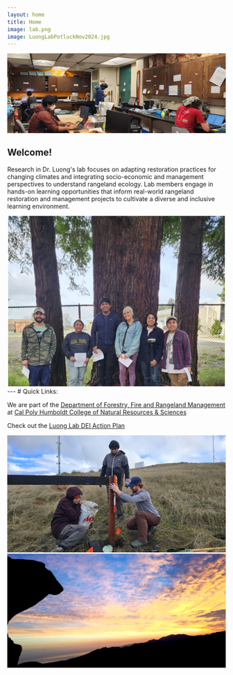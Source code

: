```yaml
---
layout: home
title: Home
image: lab.png
image: LuongLabPotluckNov2024.jpg
---
```


<div align="center">
  <img src="/assets/img/LabWork.jpg" alt="Luong Lab working on various tasks" width="800">
</div>  

Welcome! 
---
Research in Dr. Luong's lab focuses on adapting restoration practices for changing climates and integrating socio-economic and management perspectives to understand rangeland ecology. Lab members engage in hands-on learning opportunities that inform real-world rangeland restoration and management projects to cultivate a diverse and inclusive learning environment. 


<div align="center">
  <img src="/assets/img/lab.png" alt="Luong Lab from Jan 2024 after Geode training" width="500">
</div>  
---
# Quick Links:  

We are part of the [Department of Forestry, Fire and Rangeland Management](https://ffrm.humboldt.edu/why-forestry) at [Cal Poly Humboldt College of Natural Resources & Sciences](https://cnrs.humboldt.edu/)  

Check out the [Luong Lab DEI Action Plan](https://docs.google.com/document/d/1RVHRP_jJqwDWBOIRaE78yCK5Q4iO7_UxVKMFNqwbh6c/edit?usp=sharing)  

<div align="center">
  <img src="/assets/img/KneelandDroughtNet.jpg" alt="Graduate Students and Lab Manager setting up a drought structure" width="750">
</div>  

<div align="center">
  <img src="/assets/img/about-page.jpg" alt="Description" width="750">
</div>  



